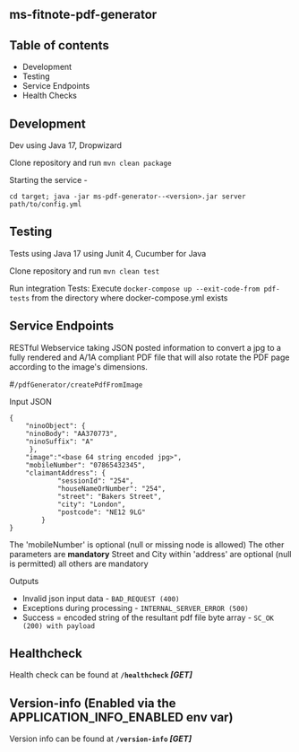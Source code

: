 ## ms-fitnote-pdf-generator


## Table of contents

* Development
* Testing
* Service Endpoints
* Health Checks

## Development

Dev using Java 17, Dropwizard

Clone repository and run `mvn clean package`

Starting the service -
 
    cd target; java -jar ms-pdf-generator--<version>.jar server path/to/config.yml

## Testing

Tests using Java 17 using Junit 4, Cucumber for Java

Clone repository and run `mvn clean test`

Run integration Tests: Execute `docker-compose up --exit-code-from pdf-tests` from the directory
where docker-compose.yml exists

## Service Endpoints

RESTful Webservice taking JSON posted information to convert a jpg to a fully rendered and A/1A compliant PDF file that will also rotate the PDF page according to the image's dimensions.

#`/pdfGenerator/createPdfFromImage`

Input JSON

    {
        "ninoObject": {
        "ninoBody": "AA370773",
        "ninoSuffix": "A"
         },
        "image":"<base 64 string encoded jpg>",
        "mobileNumber": "07865432345",
        "claimantAddress": {
                "sessionId": "254",
                "houseNameOrNumber": "254",
                "street": "Bakers Street",
                "city": "London",
                "postcode": "NE12 9LG"
            }
    }

The 'mobileNumber' is optional (null or missing node is allowed)
The other parameters are **mandatory**
Street and City within 'address' are optional (null is permitted) all others are mandatory

Outputs

* Invalid json input data - `BAD_REQUEST (400)`
* Exceptions during processing - `INTERNAL_SERVER_ERROR (500)`
* Success = encoded string of the resultant pdf file byte array - `SC_OK (200) with payload`

## Healthcheck

Health check can be found at **`/healthcheck` *[GET]***

## Version-info (Enabled via the APPLICATION_INFO_ENABLED env var)

Version info can be found at **`/version-info` *[GET]***


